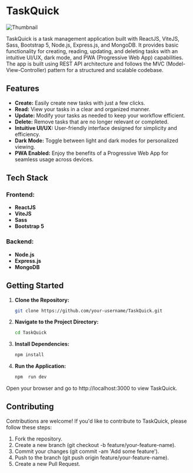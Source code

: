# TaskQuick

![Thumbnail](https://github.com/mearyansingh/TicketTrek/blob/master/frontend/public/og-image.png)

TaskQuick is a task management application built with ReactJS, ViteJS, Sass, Bootstrap 5, Node.js, Express.js, and MongoDB. It provides basic functionality for creating, reading, updating, and deleting tasks with an intuitive UI/UX, dark mode, and PWA (Progressive Web App) capabilities. The app is built using REST API architecture and follows the MVC (Model-View-Controller) pattern for a structured and scalable codebase.

## Features
- **Create:** Easily create new tasks with just a few clicks.
- **Read:** View your tasks in a clear and organized manner.
- **Update:** Modify your tasks as needed to keep your workflow efficient.
- **Delete:** Remove tasks that are no longer relevant or completed.
- **Intuitive UI/UX:** User-friendly interface designed for simplicity and efficiency.
- **Dark Mode:** Toggle between light and dark modes for personalized viewing.
- **PWA Enabled:** Enjoy the benefits of a Progressive Web App for seamless usage across devices.

## Tech Stack

### Frontend:
- **ReactJS**
- **ViteJS**
- **Sass**
- **Bootstrap 5**

### Backend:
- **Node.js**
- **Express.js**
- **MongoDB**

## Getting Started
1. **Clone the Repository:**
   ```bash
   git clone https://github.com/your-username/TaskQuick.git
2. **Navigate to the Project Directory:**
   ```bash
   cd TaskQuick
3. **Install Dependencies:**
   ```bash
   npm install
4. **Run the Application:**
   ```bash
   npm  run dev

Open your browser and go to http://localhost:3000 to view TaskQuick.

## Contributing
Contributions are welcome! If you'd like to contribute to TaskQuick, please follow these steps:

1. Fork the repository.
2. Create a new branch (git checkout -b feature/your-feature-name).
3. Commit your changes (git commit -am 'Add some feature').
4. Push to the branch (git push origin feature/your-feature-name).
5. Create a new Pull Request.
